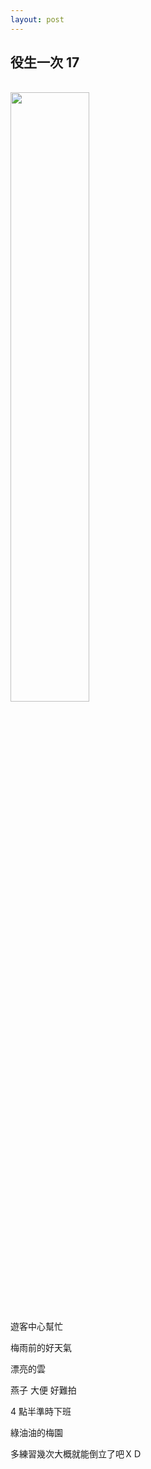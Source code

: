 ```yaml
---
layout: post
---
```


役生一次 17
---

<br>

<img src="{{site.url}}/img/2015-05-13/setting.jpg" width="50%">

遊客中心幫忙

梅雨前的好天氣

漂亮的雲

燕子 大便 好難拍

4 點半準時下班

綠油油的梅園

多練習幾次大概就能倒立了吧ＸＤ

<br>
